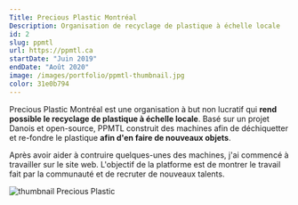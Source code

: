 ```yaml
---
Title: Precious Plastic Montréal
Description: Organisation de recyclage de plastique à échelle locale
id: 2
slug: ppmtl
url: https://ppmtl.ca
startDate: "Juin 2019"
endDate: "Août 2020"
image: /images/portfolio/ppmtl-thumbnail.jpg
color: 31e0b794
---
```


Precious Plastic Montréal est une organisation à but non lucratif qui **rend possible le recyclage de plastique à échelle locale**. Basé sur un projet Danois et open-source, PPMTL construit des machines afin de déchiquetter et re-fondre le plastique **afin d'en faire de nouveaux objets**.

Après avoir aider à contruire quelques-unes des machines, j'ai commencé à travailler sur le site web. L'objectif de la platforme est de montrer le travail fait par la communauté et de recruter de nouveaux talents.

![thumbnail Precious Plastic](/images/portfolio/ppmtl-thumbnail.jpg)